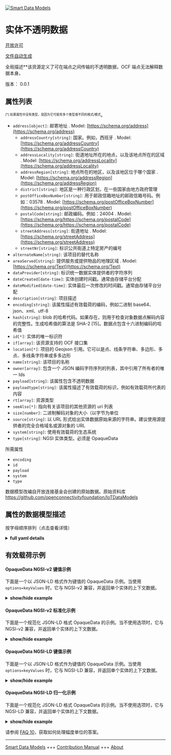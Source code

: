 <!-- 10-Header -->    
[![Smart Data Models](https://smartdatamodels.org/wp-content/uploads/2022/01/SmartDataModels_logo.png "Logo")](https://smartdatamodels.org)    
实体不透明数据    
=======<!-- /10-Header -->    
<!-- 15-License -->    
[开放许可](https://github.com/smart-data-models//dataModel.OCF/blob/master/OpaqueData/LICENSE.md)    
[文件自动生成](https://docs.google.com/presentation/d/e/2PACX-1vTs-Ng5dIAwkg91oTTUdt8ua7woBXhPnwavZ0FxgR8BsAI_Ek3C5q97Nd94HS8KhP-r_quD4H0fgyt3/pub?start=false&loop=false&delayms=3000#slide=id.gb715ace035_0_60)    
<!-- /15-License -->    
<!-- 20-Description -->    
全局描述**该资源定义了可在端点之间传输的不透明数据，OCF 端点无法解释数据本身。    
版本： 0.0.1    
<!-- /20-Description -->    
<!-- 30-PropertiesList -->    
## 属性列表    
<sup><sub>[*] 如果属性中没有类型，是因为它可能有多个类型或不同的格式/模式</sub></sup>。    
- `address[object]`: 邮寄地址  . Model: [https://schema.org/address](https://schema.org/address)	- `addressCountry[string]`: 国家。例如，西班牙  . Model: [https://schema.org/addressCountry](https://schema.org/addressCountry)    
	- `addressLocality[string]`: 街道地址所在的地点，以及该地点所在的区域  . Model: [https://schema.org/addressLocality](https://schema.org/addressLocality)    
	- `addressRegion[string]`: 地点所在的地区，以及该地区位于哪个国家  . Model: [https://schema.org/addressRegion](https://schema.org/addressRegion)    
	- `district[string]`: 地区是一种行政区划，在一些国家由地方政府管理      
	- `postOfficeBoxNumber[string]`: 用于邮政信箱地址的邮政信箱号码。例如：03578  . Model: [https://schema.org/postOfficeBoxNumber](https://schema.org/postOfficeBoxNumber)    
	- `postalCode[string]`: 邮政编码。例如：24004  . Model: [https://schema.org/https://schema.org/postalCode](https://schema.org/https://schema.org/postalCode)    
	- `streetAddress[string]`: 街道地址  . Model: [https://schema.org/streetAddress](https://schema.org/streetAddress)    
	- `streetNr[string]`: 标识公共街道上特定房产的编号      
- `alternateName[string]`: 该项目的替代名称  - `areaServed[string]`: 提供服务或提供物品的地理区域  . Model: [https://schema.org/Text](https://schema.org/Text)- `dataProvider[string]`: 标识统一数据实体提供者的字符序列  - `dateCreated[date-time]`: 实体创建时间戳。通常由存储平台分配  - `dateModified[date-time]`: 实体最后一次修改的时间戳。通常由存储平台分配  - `description[string]`: 项目描述  - `encoding[string]`: 该属性描述有效载荷的编码，例如二进制 base64、json、xml、utf-8  - `hash[string]`: blob 的哈希代码。如果存在，则用于检查对象数据点解码内容的完整性。生成哈希值的算法是 SHA-2 [15]。数据点包含十六进制编码的哈希值  - `id[*]`: 实体的唯一标识符  - `if[array]`: 该资源支持的 OCF 接口集  - `location[*]`: 项目的 Geojson 引用。它可以是点、线条字符串、多边形、多点、多线条字符串或多多边形  - `name[string]`: 该项目的名称  - `owner[array]`: 包含一个 JSON 编码字符序列的列表，其中引用了所有者的唯一 Ids  - `payload[string]`: 该属性包含不透明数据  - `payloadtype[string]`: 该属性描述了有效载荷的标识，例如有效载荷所代表的内容  - `rt[array]`: 资源类型  - `seeAlso[*]`: 指向有关该项目的其他资源的 uri 列表  - `size[number]`: 二进制解码对象的大小（以字节为单位  - `source[string]`: 以 URL 形式给出实体数据原始来源的字符串。建议使用源提供者的完全合格域名或源对象的 URL  - `system[string]`: 使用有效载荷的生态系统  - `type[string]`: NGSI 实体类型。必须是 OpaqueData  <!-- /30-PropertiesList -->    
<!-- 35-RequiredProperties -->    
所需属性    
- `encoding`  - `id`  - `payload`  - `system`  - `type`  <!-- /35-RequiredProperties -->    
<!-- 40-RequiredProperties -->    
数据模型改编自开放连接基金会创建的原始数据。原始资料库 https://github.com/openconnectivityfoundation/IoTDataModels    
<!-- /40-RequiredProperties -->    
<!-- 50-DataModelHeader -->    
## 属性的数据模型描述    
按字母顺序排列（点击查看详情）    
<!-- /50-DataModelHeader -->    
<!-- 60-ModelYaml -->    
<details><summary><strong>full yaml details</strong></summary>      
```yaml    
OpaqueData:      
  description: This Resource defines opaque data that can be transfered between endpoints where the data itself is not interpretable by the OCF endpoints.The stringdata is a string of ASCII characters.      
  properties:      
    address:      
      description: The mailing address      
      properties:      
        addressCountry:      
          description: 'The country. For example, Spain'      
          type: string      
          x-ngsi:      
            model: https://schema.org/addressCountry      
            type: Property      
        addressLocality:      
          description: 'The locality in which the street address is, and which is in the region'      
          type: string      
          x-ngsi:      
            model: https://schema.org/addressLocality      
            type: Property      
        addressRegion:      
          description: 'The region in which the locality is, and which is in the country'      
          type: string      
          x-ngsi:      
            model: https://schema.org/addressRegion      
            type: Property      
        district:      
          description: 'A district is a type of administrative division that, in some countries, is managed by the local government'      
          type: string      
          x-ngsi:      
            type: Property      
        postOfficeBoxNumber:      
          description: 'The post office box number for PO box addresses. For example, 03578'      
          type: string      
          x-ngsi:      
            model: https://schema.org/postOfficeBoxNumber      
            type: Property      
        postalCode:      
          description: 'The postal code. For example, 24004'      
          type: string      
          x-ngsi:      
            model: https://schema.org/https://schema.org/postalCode      
            type: Property      
        streetAddress:      
          description: The street address      
          type: string      
          x-ngsi:      
            model: https://schema.org/streetAddress      
            type: Property      
        streetNr:      
          description: Number identifying a specific property on a public street      
          type: string      
          x-ngsi:      
            type: Property      
      type: object      
      x-ngsi:      
        model: https://schema.org/address      
        type: Property      
    alternateName:      
      description: An alternative name for this item      
      type: string      
      x-ngsi:      
        type: Property      
    areaServed:      
      description: The geographic area where a service or offered item is provided      
      type: string      
      x-ngsi:      
        model: https://schema.org/Text      
        type: Property      
    dataProvider:      
      description: A sequence of characters identifying the provider of the harmonised data entity      
      type: string      
      x-ngsi:      
        type: Property      
    dateCreated:      
      description: Entity creation timestamp. This will usually be allocated by the storage platform      
      format: date-time      
      type: string      
      x-ngsi:      
        type: Property      
    dateModified:      
      description: Timestamp of the last modification of the entity. This will usually be allocated by the storage platform      
      format: date-time      
      type: string      
      x-ngsi:      
        type: Property      
    description:      
      description: A description of this item      
      type: string      
      x-ngsi:      
        type: Property      
    encoding:      
      description: 'This Property describes the encoding of the payload, e.g. binary as base64, json, xml, utf-8'      
      type: string      
      x-ngsi:      
        type: Property      
    hash:      
      description: 'The hash code of the blob. If present, it is used to check the decoded content of the object data point for integrity. The algorithm used for generating the hash value is SHA-2 [15]. The data point contains the hash as a hex encoded value'      
      type: string      
      x-ngsi:      
        type: Property      
    id:      
      anyOf:      
        - description: Identifier format of any NGSI entity      
          maxLength: 256      
          minLength: 1      
          pattern: ^[\w\-\.\{\}\$\+\*\[\]`|~^@!,:\\]+$      
          type: string      
          x-ngsi:      
            type: Property      
        - description: Identifier format of any NGSI entity      
          format: uri      
          type: string      
          x-ngsi:      
            type: Property      
      description: Unique identifier of the entity      
      x-ngsi:      
        type: Property      
    if:      
      description: The OCF Interface set supported by this Resource      
      items:      
        enum:      
          - oic.if.baseline      
          - oic.if.rw      
        type: string      
      minItems: 2      
      readOnly: true      
      type: array      
      uniqueItems: true      
      x-ngsi:      
        type: Property      
    location:      
      description: 'Geojson reference to the item. It can be Point, LineString, Polygon, MultiPoint, MultiLineString or MultiPolygon'      
      oneOf:      
        - description: Geojson reference to the item. Point      
          properties:      
            bbox:      
              items:      
                type: number      
              minItems: 4      
              type: array      
            coordinates:      
              items:      
                type: number      
              minItems: 2      
              type: array      
            type:      
              enum:      
                - Point      
              type: string      
          required:      
            - type      
            - coordinates      
          title: GeoJSON Point      
          type: object      
          x-ngsi:      
            type: GeoProperty      
        - description: Geojson reference to the item. LineString      
          properties:      
            bbox:      
              items:      
                type: number      
              minItems: 4      
              type: array      
            coordinates:      
              items:      
                items:      
                  type: number      
                minItems: 2      
                type: array      
              minItems: 2      
              type: array      
            type:      
              enum:      
                - LineString      
              type: string      
          required:      
            - type      
            - coordinates      
          title: GeoJSON LineString      
          type: object      
          x-ngsi:      
            type: GeoProperty      
        - description: Geojson reference to the item. Polygon      
          properties:      
            bbox:      
              items:      
                type: number      
              minItems: 4      
              type: array      
            coordinates:      
              items:      
                items:      
                  items:      
                    type: number      
                  minItems: 2      
                  type: array      
                minItems: 4      
                type: array      
              type: array      
            type:      
              enum:      
                - Polygon      
              type: string      
          required:      
            - type      
            - coordinates      
          title: GeoJSON Polygon      
          type: object      
          x-ngsi:      
            type: GeoProperty      
        - description: Geojson reference to the item. MultiPoint      
          properties:      
            bbox:      
              items:      
                type: number      
              minItems: 4      
              type: array      
            coordinates:      
              items:      
                items:      
                  type: number      
                minItems: 2      
                type: array      
              type: array      
            type:      
              enum:      
                - MultiPoint      
              type: string      
          required:      
            - type      
            - coordinates      
          title: GeoJSON MultiPoint      
          type: object      
          x-ngsi:      
            type: GeoProperty      
        - description: Geojson reference to the item. MultiLineString      
          properties:      
            bbox:      
              items:      
                type: number      
              minItems: 4      
              type: array      
            coordinates:      
              items:      
                items:      
                  items:      
                    type: number      
                  minItems: 2      
                  type: array      
                minItems: 2      
                type: array      
              type: array      
            type:      
              enum:      
                - MultiLineString      
              type: string      
          required:      
            - type      
            - coordinates      
          title: GeoJSON MultiLineString      
          type: object      
          x-ngsi:      
            type: GeoProperty      
        - description: Geojson reference to the item. MultiLineString      
          properties:      
            bbox:      
              items:      
                type: number      
              minItems: 4      
              type: array      
            coordinates:      
              items:      
                items:      
                  items:      
                    items:      
                      type: number      
                    minItems: 2      
                    type: array      
                  minItems: 4      
                  type: array      
                type: array      
              type: array      
            type:      
              enum:      
                - MultiPolygon      
              type: string      
          required:      
            - type      
            - coordinates      
          title: GeoJSON MultiPolygon      
          type: object      
          x-ngsi:      
            type: GeoProperty      
      x-ngsi:      
        type: GeoProperty      
    name:      
      description: The name of this item      
      type: string      
      x-ngsi:      
        type: Property      
    owner:      
      description: A List containing a JSON encoded sequence of characters referencing the unique Ids of the owner(s)      
      items:      
        anyOf:      
          - description: Identifier format of any NGSI entity      
            maxLength: 256      
            minLength: 1      
            pattern: ^[\w\-\.\{\}\$\+\*\[\]`|~^@!,:\\]+$      
            type: string      
            x-ngsi:      
              type: Property      
          - description: Identifier format of any NGSI entity      
            format: uri      
            type: string      
            x-ngsi:      
              type: Property      
        description: Unique identifier of the entity      
        x-ngsi:      
          type: Property      
      type: array      
      x-ngsi:      
        type: Property      
    payload:      
      description: This Property contains the opaque data      
      type: string      
      x-ngsi:      
        type: Property      
    payloadtype:      
      description: 'This Property describes the identification of the payload, e.g. what the payload is representing '      
      type: string      
      x-ngsi:      
        type: Property      
    rt:      
      description: The Resource Type      
      items:      
        enum:      
          - oic.r.opaquedata      
        maxLength: 64      
        type: string      
      minItems: 1      
      readOnly: true      
      type: array      
      uniqueItems: true      
      x-ngsi:      
        type: Property      
    seeAlso:      
      description: list of uri pointing to additional resources about the item      
      oneOf:      
        - items:      
            format: uri      
            type: string      
          minItems: 1      
          type: array      
        - format: uri      
          type: string      
      x-ngsi:      
        type: Property      
    size:      
      description: The size in bytes of the decoded binary object      
      type: number      
      x-ngsi:      
        type: Property      
    source:      
      description: 'A sequence of characters giving the original source of the entity data as a URL. Recommended to be the fully qualified domain name of the source provider, or the URL to the source object'      
      type: string      
      x-ngsi:      
        type: Property      
    system:      
      description: The eco system that is using the payload      
      type: string      
      x-ngsi:      
        type: Property      
    type:      
      description: NGSI entity type. It has to be OpaqueData      
      enum:      
        - OpaqueData      
      type: string      
      x-ngsi:      
        type: Property      
  required:      
    - payload      
    - encoding      
    - system      
    - id      
    - type      
  type: object      
  x-derived-from: https://raw.githubusercontent.com/openconnectivityfoundation/IoTDataModels/master/OpaqueDataResURI.swagger.json      
  x-disclaimer: 'Redistribution and use in source and binary forms, with or without modification, are permitted  provided that the license conditions are met. Copyleft (c) 2022 Contributors to Smart Data Models Program'      
  x-license-url: https://github.com/smart-data-models/dataModel.OCF/blob/master/OpaqueData/LICENSE.md      
  x-model-schema: https://smart-data-models.github.io/dataModel.OCF/OpaqueData/schema.json      
  x-model-tags: OCF      
  x-version: 0.0.1      
```    
</details>      
<!-- /60-ModelYaml -->    
<!-- 70-MiddleNotes -->    
<!-- /70-MiddleNotes -->    
<!-- 80-Examples -->    
## 有效载荷示例    
#### OpaqueData NGSI-v2 键值示例    
下面是一个以 JSON-LD 格式作为键值的 OpaqueData 示例。当使用 `options=keyValues` 时，它与 NGSI-v2 兼容，并返回单个实体的上下文数据。    
<details><summary><strong>show/hide example</strong></summary>      
```json  
{  
  "id": "urn:ngsi-ld:OpaqueData:id:ZNOG:11395995",  
  "dateCreated": "1973-11-29T04:07:21Z",  
  "dateModified": "1971-10-13T05:50:39Z",  
  "source": "Scientist attorney movement imagine station. Rest where industry entire even. Admit whose step different provide purpose",  
  "name": "Them not painting executive cup home. Suffer management enjoy market hard. Third take production involve. Mission last situatio",  
  "alternateName": "Decision best recent what business. Goal general week member also us eight. It soon accept",  
  "description": "Of suggest year dream. Difference guy everything sign s",  
  "dataProvider": "Rich thousand short in play others reality. Especial",  
  "owner": [  
    "urn:ngsi-ld:OpaqueData:items:LWKP:53355978",  
    "urn:ngsi-ld:OpaqueData:items:JKSX:17016600"  
  ],  
  "seeAlso": [  
    "urn:ngsi-ld:OpaqueData:items:DJCA:66200669"  
  ],  
  "location": {  
    "type": "Point",  
    "coordinates": [  
      51.774314,  
      105.057187  
    ]  
  },  
  "address": {  
    "streetAddress": "All answer phone them.",  
    "addressLocality": "Military free key realize analysis but interview. Among machine enter watch during economic sell.",  
    "addressRegion": "Instead spring our east. Card physical left nation believe. Start interview year bit cut.",  
    "addressCountry": "Cold long against tonight word. At fear facto",  
    "postalCode": "Particularly policy quite whom rise. Image in politics result despite technology financial. Charge central life experience man.",  
    "postOfficeBoxNumber": "Beautiful condition pay",  
    "streetNr": "Also another international claim fill. Garden behind article.",  
    "district": "Recently save their here official. Risk interview piece memory hair. Reflect will main program reveal product wife."  
  },  
  "areaServed": "Increase instead work class info",  
  "rt": [  
    "oic.r.opaquedata"  
  ],  
  "payload": "Drop produce medical defense size. Money especially exist artis",  
  "encoding": "Natural every",  
  "payloadtype": "Soldier light read do not ",  
  "size": 864,  
  "hash": "American whole magazine truth stop whose. On traditional measure example sense peace. Would mouth relate own chair.",  
  "system": "Together range line beyond. First policy daughter need kind miss.",  
  "if": [  
    "oic.if.baseline",  
    "oic.if.rw"  
  ],  
  "type": "OpaqueData"  
}  
```  
</details>    
#### OpaqueData NGSI-v2 标准化示例    
下面是一个规范化 JSON-LD 格式 OpaqueData 的示例。当不使用选项时，它与 NGSI-v2 兼容，并返回单个实体的上下文数据。    
<details><summary><strong>show/hide example</strong></summary>      
```json  
{  
  "id": "urn:ngsi-ld:OpaqueData:id:ZNOG:11395995",  
  "dateCreated": {  
    "type": "DateTime",  
    "value": "1973-11-29T04:07:21Z"  
  },  
  "dateModified": {  
    "type": "DateTime",  
    "value": "1971-10-13T05:50:39Z"  
  },  
  "source": {  
    "type": "Text",  
    "value": "Scientist attorney movement imagine station. Rest where industry entire even. Admit whose step different provide purpose"  
  },  
  "name": {  
    "type": "Text",  
    "value": "Them not painting executive cup home. Suffer management enjoy market hard. Third take production involve. Mission last situatio"  
  },  
  "alternateName": {  
    "type": "Text",  
    "value": "Decision best recent what business. Goal general week member also us eight. It soon accept"  
  },  
  "description": {  
    "type": "Text",  
    "value": "Of suggest year dream. Difference guy everything sign s"  
  },  
  "dataProvider": {  
    "type": "Text",  
    "value": "Rich thousand short in play others reality. Especial"  
  },  
  "owner": {  
    "type": "StructuredValue",  
    "value": [  
      "urn:ngsi-ld:OpaqueData:items:LWKP:53355978",  
      "urn:ngsi-ld:OpaqueData:items:JKSX:17016600"  
    ]  
  },  
  "seeAlso": {  
    "type": "StructuredValue",  
    "value": [  
      "urn:ngsi-ld:OpaqueData:items:DJCA:66200669"  
    ]  
  },  
  "location": {  
    "type": "geo:json",  
    "value": {  
      "type": "Point",  
      "coordinates": [  
        51.774314,  
        105.057187  
      ]  
    }  
  },  
  "address": {  
    "type": "StructuredValue",  
    "value": {  
      "streetAddress": "All answer phone them.",  
      "addressLocality": "Military free key realize analysis but interview. Among machine enter watch during economic sell.",  
      "addressRegion": "Instead spring our east. Card physical left nation believe. Start interview year bit cut.",  
      "addressCountry": "Cold long against tonight word. At fear facto",  
      "postalCode": "Particularly policy quite whom rise. Image in politics result despite technology financial. Charge central life experience man.",  
      "postOfficeBoxNumber": "Beautiful condition pay",  
      "streetNr": "Also another international claim fill. Garden behind article.",  
      "district": "Recently save their here official. Risk interview piece memory hair. Reflect will main program reveal product wife."  
    }  
  },  
  "areaServed": {  
    "type": "Text",  
    "value": "Increase instead work class info"  
  },  
  "rt": {  
    "type": "StructuredValue",  
    "value": [  
      "oic.r.opaquedata"  
    ]  
  },  
  "payload": {  
    "type": "Text",  
    "value": "Drop produce medical defense size. Money especially exist artis"  
  },  
  "encoding": {  
    "type": "Text",  
    "value": "Natural every"  
  },  
  "payloadtype": {  
    "type": "Text",  
    "value": "Soldier light read do not "  
  },  
  "size": {  
    "type": "Number",  
    "value": 864  
  },  
  "hash": {  
    "type": "Text",  
    "value": "American whole magazine truth stop whose. On traditional measure example sense peace. Would mouth relate own chair."  
  },  
  "system": {  
    "type": "Text",  
    "value": "Together range line beyond. First policy daughter need kind miss."  
  },  
  "if": {  
    "type": "StructuredValue",  
    "value": [  
      "oic.if.baseline",  
      "oic.if.rw"  
    ]  
  },  
  "type": "OpaqueData"  
}  
```  
</details>    
#### OpaqueData NGSI-LD 键值示例    
下面是一个以 JSON-LD 格式作为键值的 OpaqueData 示例。当使用 `options=keyValues` 时，它与 NGSI-LD 兼容，并返回单个实体的上下文数据。    
<details><summary><strong>show/hide example</strong></summary>      
```json  
{  
  "id": "urn:ngsi-ld:OpaqueData:id:ZNOG:11395995",  
  "dateCreated": "1973-11-29T04:07:21Z",  
  "dateModified": "1971-10-13T05:50:39Z",  
  "source": "Scientist attorney movement imagine station. Rest where industry entire even. Admit whose step different provide purpose",  
  "name": "Them not painting executive cup home. Suffer management enjoy market hard. Third take production involve. Mission last situatio",  
  "alternateName": "Decision best recent what business. Goal general week member also us eight. It soon accept",  
  "description": "Of suggest year dream. Difference guy everything sign s",  
  "dataProvider": "Rich thousand short in play others reality. Especial",  
  "owner": [  
    "urn:ngsi-ld:OpaqueData:items:LWKP:53355978",  
    "urn:ngsi-ld:OpaqueData:items:JKSX:17016600"  
  ],  
  "seeAlso": [  
    "urn:ngsi-ld:OpaqueData:items:DJCA:66200669"  
  ],  
  "location": {  
    "type": "Point",  
    "coordinates": [  
      51.774314,  
      105.057187  
    ]  
  },  
  "address": {  
    "streetAddress": "All answer phone them.",  
    "addressLocality": "Military free key realize analysis but interview. Among machine enter watch during economic sell.",  
    "addressRegion": "Instead spring our east. Card physical left nation believe. Start interview year bit cut.",  
    "addressCountry": "Cold long against tonight word. At fear facto",  
    "postalCode": "Particularly policy quite whom rise. Image in politics result despite technology financial. Charge central life experience man.",  
    "postOfficeBoxNumber": "Beautiful condition pay",  
    "streetNr": "Also another international claim fill. Garden behind article.",  
    "district": "Recently save their here official. Risk interview piece memory hair. Reflect will main program reveal product wife."  
  },  
  "areaServed": "Increase instead work class info",  
  "rt": [  
    "oic.r.opaquedata"  
  ],  
  "payload": "Drop produce medical defense size. Money especially exist artis",  
  "encoding": "Natural every",  
  "payloadtype": "Soldier light read do not ",  
  "size": 864,  
  "hash": "American whole magazine truth stop whose. On traditional measure example sense peace. Would mouth relate own chair.",  
  "system": "Together range line beyond. First policy daughter need kind miss.",  
  "if": [  
    "oic.if.baseline",  
    "oic.if.rw"  
  ],  
  "type": "OpaqueData",  
  "@context": [  
    "https://smartdatamodels.org/context.jsonld"  
  ]  
}  
```  
</details>    
#### OpaqueData NGSI-LD 归一化示例    
下面是一个规范化 JSON-LD 格式 OpaqueData 的示例。当不使用选项时，它与 NGSI-LD 兼容，并返回单个实体的上下文数据。    
<details><summary><strong>show/hide example</strong></summary>      
```json  
{  
    "id": "urn:ngsi-ld:OpaqueData:id:ZNOG:11395995",  
    "dateCreated": {  
        "type": "Property",  
        "value": {  
            "@type": "DateTime",  
            "@value": "1973-11-29T04:07:21Z"  
        }  
    },  
    "dateModified": {  
        "type": "Property",  
        "value": {  
            "@type": "DateTime",  
            "@value": "1971-10-13T05:50:39Z"  
        }  
    },  
    "source": {  
        "type": "Property",  
        "value": "Scientist attorney movement imagine station. Rest where industry entire even. Admit whose step different provide purpose"  
    },  
    "name": {  
        "type": "Property",  
        "value": "Them not painting executive cup home. Suffer management enjoy market hard. Third take production involve. Mission last situatio"  
    },  
    "alternateName": {  
        "type": "Property",  
        "value": "Decision best recent what business. Goal general week member also us eight. It soon accept"  
    },  
    "description": {  
        "type": "Property",  
        "value": "Of suggest year dream. Difference guy everything sign s"  
    },  
    "dataProvider": {  
        "type": "Property",  
        "value": "Rich thousand short in play others reality. Especial"  
    },  
    "owner": {  
        "type": "Property",  
        "value": [  
            "urn:ngsi-ld:OpaqueData:items:LWKP:53355978",  
            "urn:ngsi-ld:OpaqueData:items:JKSX:17016600"  
        ]  
    },  
    "seeAlso": {  
        "type": "Property",  
        "value": [  
            "urn:ngsi-ld:OpaqueData:items:DJCA:66200669"  
        ]  
    },  
    "location": {  
        "type": "GeoProperty",  
        "value": {  
            "type": "Point",  
            "coordinates": [  
                51.774314,  
                105.057187  
            ]  
        }  
    },  
    "address": {  
        "type": "Property",  
        "value": {  
            "streetAddress": "All answer phone them.",  
            "addressLocality": "Military free key realize analysis but interview. Among machine enter watch during economic sell.",  
            "addressRegion": "Instead spring our east. Card physical left nation believe. Start interview year bit cut.",  
            "addressCountry": "Cold long against tonight word. At fear facto",  
            "postalCode": "Particularly policy quite whom rise. Image in politics result despite technology financial. Charge central life experience man.",  
            "postOfficeBoxNumber": "Beautiful condition pay",  
            "streetNr": "Also another international claim fill. Garden behind article.",  
            "district": "Recently save their here official. Risk interview piece memory hair. Reflect will main program reveal product wife."  
        }  
    },  
    "areaServed": {  
        "type": "Property",  
        "value": "Increase instead work class info"  
    },  
    "rt": {  
        "type": "Property",  
        "value": [  
            "oic.r.opaquedata"  
        ]  
    },  
    "payload": {  
        "type": "Property",  
        "value": "Drop produce medical defense size. Money especially exist artis"  
    },  
    "encoding": {  
        "type": "Property",  
        "value": "Natural every"  
    },  
    "payloadtype": {  
        "type": "Property",  
        "value": "Soldier light read do not "  
    },  
    "size": {  
        "type": "Property",  
        "value": 864  
    },  
    "hash": {  
        "type": "Property",  
        "value": "American whole magazine truth stop whose. On traditional measure example sense peace. Would mouth relate own chair."  
    },  
    "system": {  
        "type": "Property",  
        "value": "Together range line beyond. First policy daughter need kind miss."  
    },  
    "if": {  
        "type": "Property",  
        "value": [  
            "oic.if.baseline",  
            "oic.if.rw"  
        ]  
    },  
    "type": "OpaqueData",  
    "@context": [  
        "https://smartdatamodels.org/context.jsonld"  
    ]  
}  
```  
</details><!-- /80-Examples -->    
<!-- 90-FooterNotes -->    
<!-- /90-FooterNotes -->    
<!-- 95-Units -->    
请参阅 [FAQ 10](https://smartdatamodels.org/index.php/faqs/)，获取如何处理幅度单位的答案。    
<!-- /95-Units -->    
<!-- 97-LastFooter -->    
---    
[Smart Data Models](https://smartdatamodels.org) +++ [Contribution Manual](https://bit.ly/contribution_manual) +++ [About](https://bit.ly/Introduction_SDM)<!-- /97-LastFooter -->    

